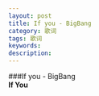 ```yaml
---
layout: post
title: If you - BigBang
category: 歌词
tags: 歌词
keywords:
description:
---
```

<audio autoplay="autoplay" loop="loop">
        <source src="http://7xkxii.com1.z0.glb.clouddn.com/20151214Ifyou.mp3" type="audio/mp3" />
 </audio>
 
 ###If you - BigBang  
 **If You**